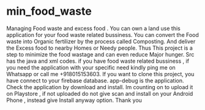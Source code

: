 # min_food_waste
 Managing Food waste and excess food . You can own a land use this application for your food waste related bussiness. 
You can convert the Food waste into Organic fertilizer by the process called Composting. And deliver the Excess food to nearby Homes or Needy people. 
Thus This project is a step to minimize the food wastage and can even reduce Major hunger. 
Src has the java and xml codes. if you have food waste related bussiness , if you need the application with your specific need kindly ping me on Whatsapp or call me +918015153603. 
If you want to clone this project, you have connect to your firebase database. 
app-debug is the application. Check the application by download and install. Im counting on to upload it on Playstore , if not uploaded do not give scan and install on your Android Phone , instead give Install anyway option. Thank you

